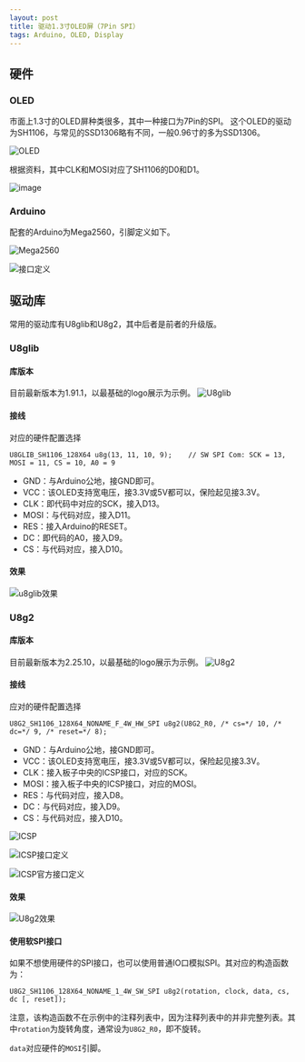 ```yaml
---
layout: post
title: 驱动1.3寸OLED屏（7Pin SPI）
tags: Arduino, OLED, Display
---
```


## 硬件

### OLED

市面上1.3寸的OLED屏种类很多，其中一种接口为7Pin的SPI。
这个OLED的驱动为SH1106，与常见的SSD1306略有不同，一般0.96寸的多为SSD1306。

![OLED](http://hanse.hk/img/1.3inchOLED/01.jpg)

根据资料，其中CLK和MOSI对应了SH1106的D0和D1。

![image](http://hanse.hk/img/1.3inchOLED/02.png)

### Arduino

配套的Arduino为Mega2560，引脚定义如下。

![Mega2560](http://hanse.hk/img/1.3inchOLED/03.jpg)

![接口定义](http://hanse.hk/img/1.3inchOLED/04.png)

## 驱动库

常用的驱动库有U8glib和U8g2，其中后者是前者的升级版。

### U8glib

#### 库版本

目前最新版本为1.91.1，以最基础的logo展示为示例。
![U8glib](http://hanse.hk/img/1.3inchOLED/05.png)

#### 接线

对应的硬件配置选择

```
U8GLIB_SH1106_128X64 u8g(13, 11, 10, 9);	// SW SPI Com: SCK = 13, MOSI = 11, CS = 10, A0 = 9
```
- GND：与Arduino公地，接GND即可。
- VCC：该OLED支持宽电压，接3.3V或5V都可以，保险起见接3.3V。
- CLK：即代码中对应的SCK，接入D13。
- MOSI：与代码对应，接入D11。
- RES：接入Arduino的RESET。
- DC：即代码的A0，接入D9。
- CS：与代码对应，接入D10。

#### 效果

![u8glib效果](http://hanse.hk/img/1.3inchOLED/06.png)

### U8g2

#### 库版本

目前最新版本为2.25.10，以最基础的logo展示为示例。
![U8g2](http://hanse.hk/img/1.3inchOLED/07.png)

#### 接线

应对的硬件配置选择

```
U8G2_SH1106_128X64_NONAME_F_4W_HW_SPI u8g2(U8G2_R0, /* cs=*/ 10, /* dc=*/ 9, /* reset=*/ 8);
```

- GND：与Arduino公地，接GND即可。
- VCC：该OLED支持宽电压，接3.3V或5V都可以，保险起见接3.3V。
- CLK：接入板子中央的ICSP接口，对应的SCK。
- MOSI：接入板子中央的ICSP接口，对应的MOSI。
- RES：与代码对应，接入D8。
- DC：与代码对应，接入D9。
- CS：与代码对应，接入D10。

![ICSP](http://hanse.hk/img/1.3inchOLED/08.png)

![ICSP接口定义](http://hanse.hk/img/1.3inchOLED/09.png)

![ICSP官方接口定义](http://hanse.hk/img/1.3inchOLED/10.png)

#### 效果

![U8g2效果](http://hanse.hk/img/1.3inchOLED/11.png)

#### 使用软SPI接口

如果不想使用硬件的SPI接口，也可以使用普通IO口模拟SPI。其对应的构造函数为：

```
U8G2_SH1106_128X64_NONAME_1_4W_SW_SPI u8g2(rotation, clock, data, cs, dc [, reset]);
```

注意，该构造函数不在示例中的注释列表中，因为注释列表中的并非完整列表。其中`rotation`为旋转角度，通常设为`U8G2_R0`，即不旋转。

`data`对应硬件的`MOSI`引脚。

